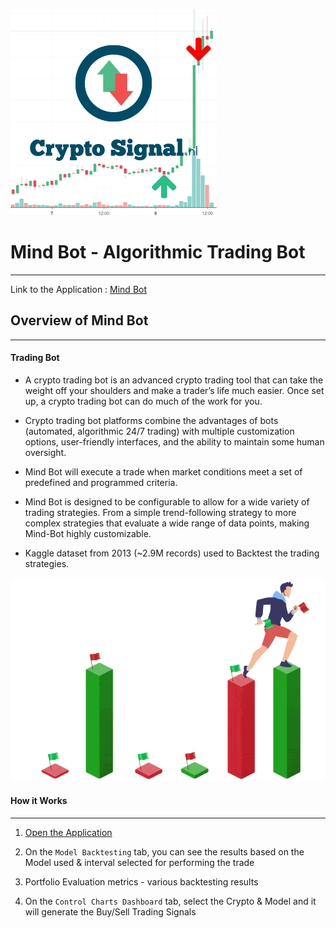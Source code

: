 ![Crypto_signal](Images/Crypto_signal.png)

# Mind Bot - Algorithmic Trading Bot 
---
Link to the Application : [Mind Bot](https://mind-bot-algo-trading.herokuapp.com/)

## Overview of Mind Bot
---
 #### Trading Bot
    
* A crypto trading bot is an advanced crypto trading tool that can take the weight off your shoulders and make a trader’s life much easier. Once set up, a crypto trading bot can do much of the work for you. 

* Crypto trading bot platforms combine the advantages of bots (automated, algorithmic 24/7 trading) with multiple customization options, user-friendly interfaces, and the ability to maintain some human oversight.

* Mind Bot will execute a trade when market conditions meet a set of predefined and programmed criteria. 

* Mind Bot is designed to be configurable to allow for a wide variety of trading strategies. From a simple trend-following strategy to more complex strategies that evaluate a wide range of data points, making Mind-Bot highly customizable. 

* Kaggle dataset from 2013 (~2.9M records) used to Backtest the trading strategies. 

![Trading_Bot](Images/Trading_Bot.gif)

#### How it Works
---

1. [Open the Application](https://mind-bot-algo-trading.herokuapp.com/)

2. On the `Model Backtesting` tab, you can see the results based on the Model used & interval selected for performing the trade

3. Portfolio Evaluation metrics - various backtesting results 

4. On the `Control Charts Dashboard` tab, select the Crypto & Model and it will generate the Buy/Sell Trading Signals

